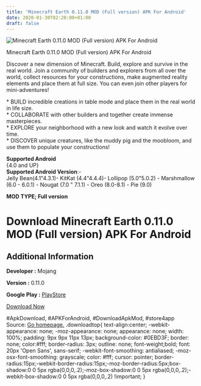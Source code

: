 ```yaml
---
title: 'Minecraft Earth 0.11.0 MOD (Full version) APK For Android'
date: 2020-01-30T02:28:00+01:00
draft: false
---
```


![Minecraft Earth 0.11.0 MOD (Full version) APK For Android](https://i0.wp.com/apkhome.net/wp-content/uploads/2020/01/Minecraft-Earth-0.11.0-MOD-Full-version.png "Minecraft Earth 0.11.0 MOD (Full version) APK For Android")

  

Minecraft Earth 0.11.0 MOD (Full version) APK For Android

Discover a new dimension of Minecraft. Build, explore and survive in the real world. Join a community of builders and explorers from all over the world, collect resources for your constructions, make augmented reality elements and place them at full size. You can even join other players for mini-adventures!

\* BUILD incredible creations in table mode and place them in the real world in life size.  
\* COLLABORATE with other builders and together create immense masterpieces.  
\* EXPLORE your neighborhood with a new look and watch it evolve over time.  
\* DISCOVER unique creatures, like the muddy pig and the moobloom, and use them to populate your constructions!

**Supported Android**  
{4.0 and UP}  
**Supported Android Version**:-  
Jelly Bean(4.1"4.3.1)- KitKat (4.4"4.4.4)- Lollipop (5.0"5.0.2) - Marshmallow (6.0 - 6.0.1) - Nougat (7.0 " 7.1.1) - Oreo (8.0-8.1) - Pie (9.0)

**MOD TYPE; Full version**

Download Minecraft Earth 0.11.0 MOD (Full version) APK For Android
==================================================================

Additional Information
----------------------

**Developer :** Mojang

**Version :** 0.11.0

**Google Play :** [PlayStore](https://play.google.com/store/apps/details?id=com.mojang.minecraftearth)

  

[Download Now](https://store4app.co/post/minecraft-earth-0-11-0-mod-full-version-apk-for-android_1580314748)

  
#ApkDownload, #APKForAndroid, #DownloadApkMod, #store4app  
Source: [Go homepage.](https://store4app.co/post/minecraft-earth-0-11-0-mod-full-version-apk-for-android_1580314748) .downloadtop{ text-align:center; -webkit-appearance: none; -moz-appearance: none; appearance: none; width: 100%; padding: 9px 9px 11px 13px; background-color: #0EBD3F; border: none; color:#fff; border-radius: 3px; outline: none; font-weight;bold; font: 20px 'Open Sans', sans-serif; -webkit-font-smoothing: antialiased; -moz-osx-font-smoothing: grayscale; color: #fff; cursor: pointer; border-radius:15px;-webkit-border-radius:15px;-moz-border-radius:5px;box-shadow:0 0 5px rgba(0,0,0,.2);-moz-box-shadow:0 0 5px rgba(0,0,0,.2);-webkit-box-shadow:0 0 5px rgba(0,0,0,.2) !important; }